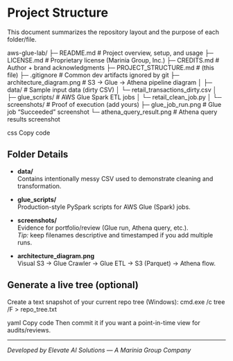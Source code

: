 # Project Structure

This document summarizes the repository layout and the purpose of each folder/file.

aws-glue-lab/
├─ README.md # Project overview, setup, and usage
├─ LICENSE.md # Proprietary license (Marinia Group, Inc.)
├─ CREDITS.md # Author + brand acknowledgments
├─ PROJECT_STRUCTURE.md # (this file)
├─ .gitignore # Common dev artifacts ignored by git
├─ architecture_diagram.png # S3 → Glue → Athena pipeline diagram
│
├─ data/ # Sample input data (dirty CSV)
│ └─ retail_transactions_dirty.csv
│
├─ glue_scripts/ # AWS Glue Spark ETL jobs
│ └─ retail_clean_job.py
│
└─ screenshots/ # Proof of execution (add yours)
├─ glue_job_run.png # Glue job “Succeeded” screenshot
└─ athena_query_result.png # Athena query results screenshot

css
Copy code

## Folder Details

- **data/**  
  Contains intentionally messy CSV used to demonstrate cleaning and transformation.

- **glue_scripts/**  
  Production-style PySpark scripts for AWS Glue (Spark) jobs.

- **screenshots/**  
  Evidence for portfolio/review (Glue run, Athena query, etc.).  
  *Tip:* keep filenames descriptive and timestamped if you add multiple runs.

- **architecture_diagram.png**  
  Visual S3 → Glue Crawler → Glue ETL → S3 (Parquet) → Athena flow.

## Generate a live tree (optional)
Create a text snapshot of your current repo tree (Windows):
cmd.exe /c tree /F > repo_tree.txt

yaml
Copy code
Then commit it if you want a point-in-time view for audits/reviews.

---
*Developed by Elevate AI Solutions — A Marinia Group Company*
